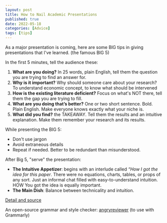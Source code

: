 ```yaml
---
layout: post
title: How to Nail Academic Presentations
published: true
date: 2022-05-18
categories: [Advice]
tags: [tips]
---
```


As a major presentation is coming, here are some BIG tips in giving presentations that I've learned. (the famous BIG 5)

In the first 5 minutes, tell the audience these:

1. **What are you doing?** In 25 words, plain English, tell them the question you are trying to find an answer for.
2. **Why is it important?** Why should someone care about your research? To understand economic concept, to know what should be intervened
3. **How is the existing literature deficient?** Focus on what's NOT there, tell them the gap you are trying to fill.
4. **What are you doing that’s better?** One or two short sentence. Bold. Plain English. Make everyone knows exactly what your niche is.
5. **What did you find?** the TAKEAWAY. Tell them the results and an intuitive explanation. Make them remember your research and its results.

While presenting the BIG 5:
- Don't use jargon
- Avoid extraneous details
- Repeat if needed. Better to be redundant than misunderstood.

After Big 5, "serve" the presentation:
- **The Intuitive Appetizer**: begins with an interlude called *“How I got the idea for this paper*. There were no equations, charts, tables, or props of any sort. Just an informal chat filled with 
easy-to-understand intuition. HOW You got the idea is equally important.
- **The Main Dish**: Balance between technicality and intuition.

[Detail and source](https://econ.lse.ac.uk/staff/spischke/phds/The%20Big%205.pdf)

An open-source grammar and style checker: [angryreviewer](https://www.angryreviewer.com/) (to use with Grammarly)
